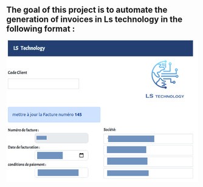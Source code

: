 ## The goal of this project is to automate the generation of invoices in Ls technology in the following format : 
![Tux, readMe ](Nora_readMe4.png)

